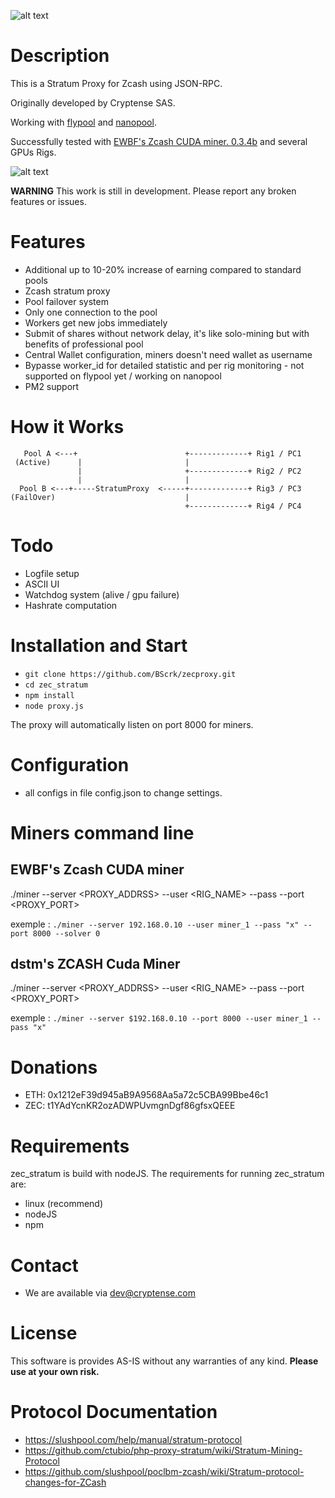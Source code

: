![alt text](https://buyingzcash.com/images/logo.png)

# Description 
This is a Stratum Proxy for Zcash using JSON-RPC.

Originally developed by Cryptense SAS. 

Working with [flypool](http://zcash.flypool.org/) and [nanopool](http://zec.nanopool.org).

Successfully tested with [EWBF's Zcash CUDA miner. 0.3.4b](https://bitcointalk.org/index.php?topic=1707546.0) and several GPUs Rigs.

![alt text](http://g.recordit.co/8oX3Pj77BN.gif)


**WARNING** This work is still in development. Please report any broken features or issues.


# Features
* Additional up to 10-20% increase of earning compared to standard pools
* Zcash stratum proxy
* Pool failover system
* Only one connection to the pool
* Workers get new jobs immediately
* Submit of shares without network delay, it's like solo-mining but with benefits of professional pool
* Central Wallet configuration, miners doesn't need wallet as username
* Bypasse worker_id for detailed statistic and per rig monitoring - not supported on flypool yet / working on nanopool
* PM2 support


# How it Works
```
   Pool A <---+                        +-------------+ Rig1 / PC1
 (Active)      |                       |
               |                       +-------------+ Rig2 / PC2
               |                       |
  Pool B <---+-----StratumProxy  <-----+-------------+ Rig3 / PC3
(FailOver)                             |
                                       +-------------+ Rig4 / PC4                                      
```


# Todo
* Logfile setup
* ASCII UI
* Watchdog system (alive / gpu failure) 
* Hashrate computation


# Installation and Start
* `git clone https://github.com/BScrk/zecproxy.git`
* `cd zec_stratum`
* `npm install`
* `node proxy.js`

The proxy will automatically listen on port 8000 for miners.


# Configuration
* all configs in file config.json to change settings. 


# Miners command line 

## EWBF's Zcash CUDA miner

./miner --server <PROXY_ADDRSS> --user <RIG_NAME> --pass <PASS> --port <PROXY_PORT>

exemple : `./miner --server 192.168.0.10 --user miner_1 --pass "x" --port 8000 --solver 0`

## dstm's ZCASH Cuda Miner

./miner --server <PROXY_ADDRSS> --user <RIG_NAME> --pass <PASS> --port <PROXY_PORT>   

exemple : `./miner --server $192.168.0.10 --port 8000 --user miner_1 --pass "x"`


# Donations
* ETH:  0x1212eF39d945aB9A9568Aa5a72c5CBA99Bbe46c1
* ZEC:  t1YAdYcnKR2ozADWPUvmgnDgf86gfsxQEEE


# Requirements
zec_stratum is build with nodeJS. The requirements for running zec_stratum are:

* linux (recommend)
* nodeJS
* npm


# Contact
* We are available via dev@cryptense.com


# License
This software is provides AS-IS without any warranties of any kind.
**Please use at your own risk.**


# Protocol Documentation
* https://slushpool.com/help/manual/stratum-protocol
* https://github.com/ctubio/php-proxy-stratum/wiki/Stratum-Mining-Protocol
* https://github.com/slushpool/poclbm-zcash/wiki/Stratum-protocol-changes-for-ZCash
